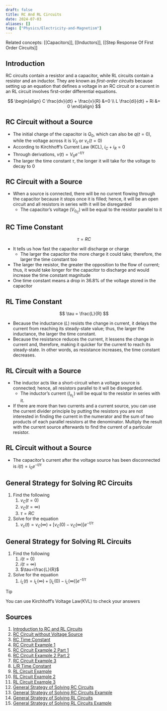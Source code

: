 ```yaml
---
draft: false
title: RC And RL Circuits
date: 2024-07-03
aliases: []
tags: ["Physics/Electricity-and-Magnetism"]
---
```


Related concepts: [[Capacitors]], [[Inductors]], [[Step Response Of First Order Circuits]]

## Introduction

RC circuits contain a resistor and a capacitor, while RL circuits contain a resistor and an inductor. They are known as *first-order circuits* because setting up an equation that defines a voltage in an RC circuit or a current in an RL circuit involves first-order differential equations.

$$
\begin{align}
C \frac{dv}{dt} + \frac{v}{R} &=0 \\
L \frac{di}{dt} + Ri &= 0
\end{align}
$$

## RC Circuit without a Source

- The initial charge of the capacitor is $Q_{0}$, which can also be $q(t=0)$, while the voltage across it is $V_{0}$ or $v_{c}(t=0)$
- According to Kirchhoff’s Current Law (KCL), $i_{C}+i_{R}=0$
- Through derivations, $v(t)=V_{0}e^{-t/\tau}$
- The larger the time constant $\tau$, the longer it will take for the voltage to decay to 0

## RC Circuit with a Source

- When a source is connected, there will be no current flowing through the capacitor because it stops once it is filled; hence, it will be an open circuit and all resistors in series with it will be disregarded
	- The capacitor’s voltage ($V_{0_{C}}$) will be equal to the resistor parallel to it

## RC Time Constant

$$
\tau = RC
$$

- It tells us how fast the capacitor will discharge or charge
	- The larger the capacitor the more charge it could take; therefore, the larger the time constant too
- The larger the resistor, the greater the opposition to the flow of current; thus, it would take longer for the capacitor to discharge and would increase the time constant magnitude
- One time constant means a drop in 36.8% of the voltage stored in the capacitor

## RL Time Constant

$$
\tau = \frac{L}{R}
$$

 - Because the inductance ($L$) resists the change in current, it delays the current from reaching its steady-state value; thus, the larger the inductance, the larger the time constant.
 - Because the resistance reduces the current, it lessens the change in current and, therefore, making it quicker for the current to reach its steady-state. In other words, as resistance increases, the time constant decreases.

## RL Circuit with a Source

- The inductor acts like a short-circuit when a voltage source is connected; hence, all resistors parallel to it will be disregarded.
	- The inductor’s current ($I_{o_{L}}$) will be equal to the resistor in series with it.
- If there are more than two currents and a current source, you can use the current divider principle by putting the resistors you are not interested in finding the current in the numerator and the sum of two products of each parallel resistors at the denominator. Multiply the result with the current source afterwards to find the current of a particular resistor.

## RL Circuit without a Source

- The capacitor’s current after the voltage source has been disconnected is $i(t)=i_{0}e^{-t/\tau}$

## General Strategy for Solving RC Circuits

1. Find the following
	1. $v_{C}(t=0)$
	2. $v_{C}(t=\infty)$
	3. $\tau=RC$
2. Solve for the equation
	1. $v_{c}(t)=v_{C}(\infty)+[v_{C}(0)-v_{C}(\infty)]e^{-t/\tau}$

## General Strategy for Solving RL Circuits

1. Find the following
	1. $i(t=0)$
	2. $i(t=\infty)$
	3. $\tau=\frac{L}{R}$
2. Solve for the equation
	1. $i_{L}(t)=i_{L}(\infty)+[i_{L}(0)-i_{L}(\infty)]e^{-t/\tau}$

> [!TIP]
> You can use Kirchhoff’s Voltage Law(KVL) to check your answers

## Sources

1. [Introduction to RC and RL Circuits](https://youtu.be/uXuuJOdQoO4)
2. [RC Circuit without Voltage Source](https://youtu.be/i-4S3nYiF9Y)
3. [RC Time Constant](https://youtu.be/GXUzJ3a4Dpk)
4. [RC Circuit Example 1](https://youtu.be/j-2gxZ0svgQ)
5. [RC Circuit Example 2 Part 1](https://youtu.be/8JzYj1p6vOQ)
6. [RC Circuit Example 2 Part 2](https://youtu.be/BMX3iYSxoAQ)
7. [RC Circuit Example 3](https://youtu.be/K4PaoIKAvX0)
8. [L/R Time Constant](https://youtu.be/dekDAFiRFsk)
9. [RL Circuit Example](https://youtu.be/mGINjDi3c_Q)
10. [RL Circuit Example 2](https://youtu.be/pd8cEL8hhi8)
11. [RL Circuit Example 3](https://youtu.be/lR9iR9u2bRE)
12. [General Strategy of Solving RC Circuits](https://youtu.be/N0vcIGaXsn4)
13. [General Strategy of Solving RC Circuits Example](https://youtu.be/j-1fh9R37fY)
14. [General Strategy of Solving RL Circuits](https://youtu.be/ZYrO0I35mho)
15. [General Strategy of Solving RL Circuits Example](https://youtu.be/NQQxDu-c_h0)
